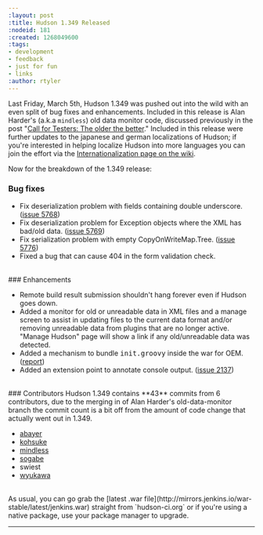 ```yaml
---
:layout: post
:title: Hudson 1.349 Released
:nodeid: 181
:created: 1268049600
:tags:
- development
- feedback
- just for fun
- links
:author: rtyler
---
```

Last Friday, March 5th, Hudson 1.349 was pushed out into the wild with an even split of bug fixes and enhancements. Included in this release is Alan Harder's (a.k.a `mindless`) old data monitor code, discussed previously in the post "[Call for Testers: The older the better](https://jenkins.io/content/call-testers-older-better)." Included in this release were further updates to the japanese and german localizations of Hudson; if you're interested in helping localize Hudson into more languages you can join the effort via the [Internationalization page on the wiki](https://wiki.jenkins.io/display/JENKINS/Internationalization).


Now for the breakdown of the 1.349 release:


### Bug fixes
<ul class=image> 
  <li class=bug> 
    Fix deserialization problem with fields containing double underscore.
    (<a href="https://issues.jenkins.io/browse/JENKINS-5768">issue 5768</a>)
  </li>
  <li class=bug> 
    Fix deserialization problem for Exception objects where the XML has bad/old data.
    (<a href="https://issues.jenkins.io/browse/JENKINS-5769">issue 5769</a>)
  </li>
  <li class=bug> 
    Fix serialization problem with empty CopyOnWriteMap.Tree.
    (<a href="https://issues.jenkins.io/browse/JENKINS-5776">issue 5776</a>)
  </li>
  <li class=bug> 
    Fixed a bug that can cause 404 in the form validation check.
  </li>
</ul> 

<br clear="all"/>
### Enhancements
<ul>
  <li class=rfe> 
    Remote build result submission shouldn't hang forever even if Hudson goes down.
  </li>
  <li class=rfe> 
    Added a monitor for old or unreadable data in XML files and a manage screen to assist
    in updating files to the current data format and/or removing unreadable data from plugins
    that are no longer active.  "Manage Hudson" page will show a link if any old/unreadable
    data was detected.
  </li>
  <li class=rfe> 
    Added a mechanism to bundle <tt>init.groovy</tt> inside the war for OEM.
    (<a href="https://n4.nabble.com/preconfigured-hudson-war-tp1575216p1575216.html">report</a>)
  </li>
  <li class=rfe> 
    Added an extension point to annotate console output.
    (<a href="https://issues.jenkins.io/browse/JENKINS-2137">issue 2137</a>)</ul>
  </li>
</ul>


<br clear="all"/>
### Contributors
Hudson 1.349 contains **43** commits from 6 contributors, due to the merging in of Alan Harder's old-data-monitor branch the commit count is a bit off from the amount of code change that actually went out in 1.349.

* <a id="aptureLink_AkeTULcLLb" href="https://twitter.com/abayer">abayer</a>
* <a id="aptureLink_YaPunVjeFQ" href="https://twitter.com/kohsukekawa">kohsuke</a>
* <a id="aptureLink_XwoYyUAc5v" href="https://blogs.sun.com/mindless">mindless</a>
* <a id="aptureLink_IPwBJtA60V" href="https://twitter.com/ssogabe">sogabe</a>
* swiest
* <a id="aptureLink_VY2dBrA1mQ" href="https://twitter.com/wyukawa">wyukawa</a>



<br clear="all"/>
As usual, you can go grab the [latest .war file](http://mirrors.jenkins.io/war-stable/latest/jenkins.war) straight from `hudson-ci.org` or if you're using a native package, use your package manager to upgrade.

----
<!--break-->
